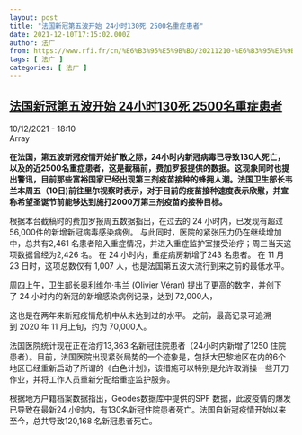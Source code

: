 ```yaml
---
layout: post
title: "法国新冠第五波开始 24小时130死 2500名重症患者"
date: 2021-12-10T17:15:02.000Z
author: 法广
from: https://www.rfi.fr/cn/%E6%B3%95%E5%9B%BD/20211210-%E6%B3%95%E5%9B%BD%E6%96%B0%E5%86%A0%E7%AC%AC%E4%BA%94%E6%B3%A2%E5%BC%80%E5%A7%8B-24%E5%B0%8F%E6%97%B6130%E6%AD%BB-2500%E5%90%8D%E9%87%8D%E7%97%87%E6%82%A3%E8%80%85
tags: [ 法广 ]
categories: [ 法广 ]
---
```

<!--1639156502000-->
[法国新冠第五波开始 24小时130死 2500名重症患者](https://www.rfi.fr/cn/%E6%B3%95%E5%9B%BD/20211210-%E6%B3%95%E5%9B%BD%E6%96%B0%E5%86%A0%E7%AC%AC%E4%BA%94%E6%B3%A2%E5%BC%80%E5%A7%8B-24%E5%B0%8F%E6%97%B6130%E6%AD%BB-2500%E5%90%8D%E9%87%8D%E7%97%87%E6%82%A3%E8%80%85)
------

<div>
<div>10/12/2021 - 18:10</div>Array<p><strong>                    在法国，第五波新冠疫情开始扩散之际，24小时内新冠病毒已导致130人死亡，以及的近2500名重症患者，这是截稿前，费加罗报提供的数据。这现象同时也提出警讯，目前那些富裕国家已经出现第三剂疫苗接种的蜂拥人潮。法国卫生部长韦兰本周五（10日)前往里尔视察时表示，对于目前的疫苗接种速度表示欣慰，并宣称希望圣诞节前能够达到施打2000万第三剂疫苗的接种目标。                 </strong></p><div >                    <p>根据本台截稿时的费加罗报周五数据指出，在过去的 24 小时内，已发现有超过56,000件的新增新冠病毒感染病例。 与此同时，医院的紧张压力仍在继续增加中，总共有2,461 名患者陷入重症情况，并进入重症监护室接受治疗；周三当天这项数据曾经为2,426 名。 在 24 小时内，重症病房新增了243 名患者。 在 11 月 23 日时，这项总数仅有 1,007 人，也是法国第五波大流行到来之前的最低水平。 </p><p>周四上午，卫生部长奥利维尔·韦兰 (Olivier Véran) 提出了更高的数字，并创下了 24 小时内的新冠的新增感染病例记录，达到 72,000人， </p><p>这也是在两年来新冠疫情危机中从未达到过的水平。 之前，最高记录可追溯到 2020 年 11 月上旬，约为 70,000人。 </p><p>法国医院统计现在正在治疗13,363 名新冠住院患者（24小时内新增了1250 住院患者）。目前，法国医院出现紧张局势的一个迹象是，包括大巴黎地区在内的6个地区已经重新启动了所谓的《白色计划》，该措施可以特别是允许取消操一些开刀作业，并将工作人员重新分配给重症监护服务。 </p><p>根据地方户籍档案数据指出，Geodes数据库中提供的SPF 数据，此波疫情的爆发已导致在最新24 小时内，有130名新冠住院患者死亡。法国自新冠疫情开始以来至今，总共导致120,168 名新冠患者死亡。 </p>                                            <div data-selfpromo-newsletter>    </div>    <div data-selfpromo-app>    </div>                </div>
</div>
